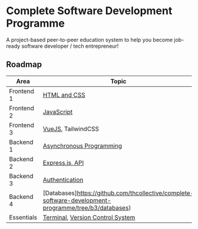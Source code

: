 # Complete Software Development Programme

A project-based peer-to-peer education system to help you become job-ready
software developer / tech entrepreneur!

## Roadmap

| Area       | Topic                                                                                                                                                                                                                                  |
| ---------- | -------------------------------------------------------------------------------------------------------------------------------------------------------------------------------------------------------------------------------------- |
| Frontend 1 | [HTML and CSS](https://github.com/thcollective/complete-software-development-programme/tree/f1/html-css)                                                                                                                               |
| Frontend 2 | [JavaScript](https://github.com/thcollective/complete-software-development-programme/tree/f2/javascript)                                                                                                                               |
| Frontend 3 | [VueJS](https://github.com/thcollective/complete-software-development-programme/tree/f3/vue-js), TailwindCSS                                                                                                                           |
| Backend 1  | [Asynchronous Programming](https://github.com/thcollective/complete-software-development-programme/tree/b1/asynchronous-programming)                                                                                                   |
| Backend 2  | [Express.js, API](https://github.com/thcollective/complete-software-development-programme/tree/b1/express-js)                                                                                                                          |
| Backend 3  | [Authentication](https://github.com/thcollective/complete-software-development-programme/tree/b2/auth)                                                                                                                                 |
| Backend 4  | [Databases]https://github.com/thcollective/complete-software-development-programme/tree/b3/databases)                                                                                                                                  |
| Essentials | [Terminal](https://github.com/thcollective/complete-software-development-programme/tree/d1/terminal), [Version Control System](https://github.com/thcollective/complete-software-development-programme/tree/d1/version-control-system) |
